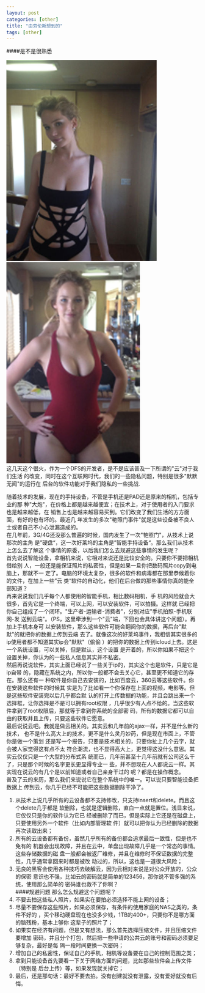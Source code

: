 ```yaml
---
layout: post
categories: [other]
title: "由劳伦斯想到的"
tags: [other]
---
```

####是不是很熟悉
<div class="row">
  <div class="col-md-6" ><img src="/img/icloud/2_215.jpg" /></div>
  <div class="col-md-6" ><img src="/img/icloud/1_215.jpg" /></div>
</div>
这几天这个很火，作为一个DFS的开发者，是不是应该普及一下所谓的"云"对于我们生活
的改变，同时在这个互联网时代，我们的一些隐私问题，特别是很多"默默无闻"的运行在
后台的软件功能对于我们隐私的一些挑战.  

<!-- more -->
随着技术的发展，现在的手持设备，不管是手机还是PAD还是原来的相机，包括专业的那
种"大炮"，在价格上都是越来越便宜；在技术上，对于使用者的入门要求也是越来越低，在
销售上也是越来越容易买到。它们改变了我们生活的方方面面，有好的也有坏的。最近几
年发生的多次"艳照门事件"就是这些设备被不良人士或者自己不小心泄漏造成的。  
在几年前，3G/4G还没那么普遍的时候，国内发生了一次"艳照门"，从技术上说那次的主角
是”硬盘“，这一次好莱坞的主角是”智能手持设备“。那么我们从技术上怎么去了解这
个事情的原委，以后我们怎么去规避这些事情的发生呢？  
首先说说智能设备，拿相机来说，它相对来说还是比较安全的。只要你不要把相机借给别
人，一般还是能保证照片的私密性，但是如果一旦你把数码照片copy到电脑上，那就不一
定了。电脑的环境太复杂，很多的软件和病毒都在那里恭候着你的文件，在加上一些”云
类“软件的自动化，他们在后台做的那些事情你真的能全部知道？  
再来说说我们几乎每个人都使用的智能手机，相比数码相机，手
机的风险就会大很多，首先它是一个终端，可以上网，可以安装软件，可以拍摄。这样就
已经把你自己组成了一个闭环。"生产者-运输者-消费者"，分别对应"手机拍照-手机联网-发
送到云端"。（PS，这里牵涉到一个"云"端，下回也会具体讲这个问题）。再加上手机本身可
以安装软件，那么这些软件可能会翻阅你的数据，再后台"默默"的就把你的数据上传到云端
去了。就像这次的好莱坞事件，我相信其实很多的ip使用者都不知道其实ip会"默默"（偷偷
）的把你的数据上传到icloud上去。这是一个系统设置，可以关掉，但是默认，这个设置
是开着的，所以你如果不把这个设置关掉，你认为的一些私人信息其实并不私密。  
然后再说说软件，其实上面已经说了一些关于ip的，其实这个也是软件，只是它是ip自带
的，隐藏在系统之内，所以你一般都不会去关心它，甚至更不知道它的存在。那么还有一
种软件是你自己去安装的，比如百度云，360云等这些软件。你在安装这些软件的时候其
实是为了比如看一个你保存在上面的视频，电影等。但是这些软件安装完以后几乎都会默
认的打开上传数据的功能，并且会跳出来一个选择框，让你选择是不是可以拥有root权限
，几乎很少有人点不给的。当这些软件拿到了root权限后，那就等于拿到你系统的全部密
码，所有的数据它都可以自由的获取并且上传，只要这些软件它愿意。  
最后说说云吧。我就是做云相关的。其实云和几年前的ajax一样，并不是什么新的技术，
也不是什么高大上的技术，更不是什么灵丹妙药，但是现在市面上，不管你是做一个策划
还是写一个报告，只要是技术相关的，只要你扯上几个云字，就会被人家觉得这有点不太
符合潮流，也不显得高大上，更觉得这没什么意思。其实云仅仅只是一个大型的分布式系
统而已，几年前甚至十几年前就有公司这么干了，只是那个时候的名字更长更显得专业一
些，并不想现在人人都说云一样。其实现在说云的有几个是以前知道或者自己亲身干过的
呢？都是在操作概念。  
普及了云的来历，那么我们来说说它在整个系统中的唯一。可以说只要智能设备把数据上
传到云，你几乎已经不可能把这些数据删除干净了。  
1. 从技术上说几乎所有的云设备都不支持修改，只支持insert和delete。而且这个delete几乎都是
软删除，也就是逻辑删除，直白一点就是置位。浅显来说，它仅仅只是你的软件认为它已
经被删除了而已，但是实际上它还是在磁盘上，只要使用另外一个软件（比如内部管理软
件）就可以把你认为已经删除的数据再次读取出来；  
2. 所有的云设备都有备份，虽然几乎所有的备份都会追求最后一致性，但是也不免有的
机器会出现故障，并且在云中，单盘出现故障几乎是一个常态的事情。这些存储数据的磁
盘一般都会被返厂维修，并且在维修时不保证数据的完整性，几乎通常拿回来时都是被改
动过的，所以，这也是一道很大风险；  
3. 无良的黑客会使用各种技巧去破解云，因为云相对来说是对公众开放的，公众的保密
意识也不强，比如云的密码就是简单的123456，那你说不管多强的系统，使用那么简单的
密码谁也救不了你啊？  
####规避问题
那么怎么规避这个问题呢？  
1. 不要去拍这些私人照片，如果实在要拍必须选择不能上网的设备；  
2. 尽量不要保存这些照片，如果必须保存，有条件的使用家庭的NAS之类的，条件不好的
，买个移动硬盘现在也没多少钱，1TB的400+，只要你不是哪方面的脑残粉，基本上够你
这辈子的照片了；  
3. 如果实在经济有问题，但是又有想法，那么首先选择压缩文件，并且压缩文件要增加
密码，并且分个打包，然后把一些申请的公共云的账号和密码必须要足够复杂，最好是每
隔一段时间更换一次密码；  
4. 增加自己的私密性，保证自己的手机，相机等设备要在自己的控制范围之类；  
5. 拿到只能设备首先要看一下关于网络方面的问题，比如那些软件会上传文件（特别是
后台上传）等，如果发现就关掉它；  
6. 最后，还是那句话：最好不要去拍。没有创建就没有泄露，没有爱好就没有后悔。  

